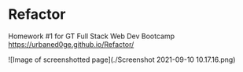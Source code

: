# Refactor
Homework #1 for GT Full Stack Web Dev Bootcamp
https://urbaned0ge.github.io/Refactor/

![Image of screenshotted page](./Screenshot 2021-09-10 10.17.16.png)

